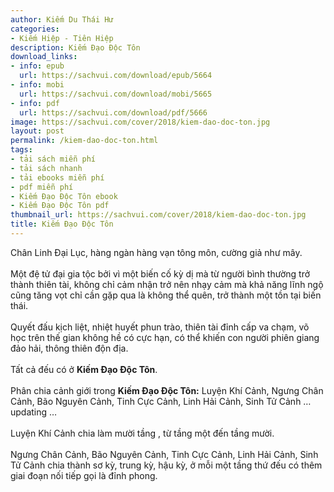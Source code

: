 ```yaml
---
author: Kiếm Du Thái Hư
categories:
- Kiếm Hiệp - Tiên Hiệp
description: Kiếm Đạo Độc Tôn
download_links:
- info: epub
  url: https://sachvui.com/download/epub/5664
- info: mobi
  url: https://sachvui.com/download/mobi/5665
- info: pdf
  url: https://sachvui.com/download/pdf/5666
image: https://sachvui.com/cover/2018/kiem-dao-doc-ton.jpg
layout: post
permalink: /kiem-dao-doc-ton.html
tags:
- tải sách miễn phí
- tải sách nhanh
- tải ebooks miễn phí
- pdf miễn phí
- Kiếm Đạo Độc Tôn ebook
- Kiếm Đạo Độc Tôn pdf
thumbnail_url: https://sachvui.com/cover/2018/kiem-dao-doc-ton.jpg
title: Kiếm Đạo Độc Tôn
---
```


 <div class="item-desc text-justify"> <p>Chân Linh Đại Lục, hàng ngàn hàng vạn tông môn, cường giả như mây.<br><br>Một đệ tử đại gia tộc bởi vì một biến cố kỳ dị mà từ người bình thường trở thành thiên tài, không chỉ cảm nhận trở nên nhạy cảm mà khả năng lĩnh ngộ cũng tăng vọt chỉ cần gặp qua là không thể quên, trở thành một tồn tại biến thái.<br><br>Quyết đấu kịch liệt, nhiệt huyết phun trào, thiên tài đỉnh cấp va chạm, võ học trên thế gian không hề có cực hạn, có thể khiến con người phiên giang đảo hải, thông thiên độn địa.<br><br>Tất cả đếu có ở <strong>Kiếm Đạo Độc Tôn</strong>.<br><br>Phân chia cảnh giới trong <strong>Kiếm Đạo Độc Tôn:</strong> Luyện Khí Cảnh, Ngưng Chân Cảnh, Bão Nguyên Cảnh, Tinh Cực Cảnh, Linh Hải Cảnh, Sinh Tử Cảnh … updating …<br><br>Luyện Khí Cảnh chia làm mười tầng , từ tầng một đến tầng mười.<br><br>Ngưng Chân Cảnh, Bão Nguyên Cảnh, Tinh Cực Cảnh, Linh Hải Cảnh, Sinh Tử Cảnh chia thành sơ kỳ, trung kỳ, hậu kỳ, ở mỗi một tầng thứ đếu có thêm giai đoạn nối tiếp gọi là đỉnh phong.</p> </div>